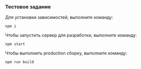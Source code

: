 ### Тестовое задание

Для установки зависимостей, выполните команду:

`npm i`

Чтобы запустить сервер для разработки, выполните команду:

`npm start`

Чтобы выполнить production сборку, выполните команду:

`npm run build`
